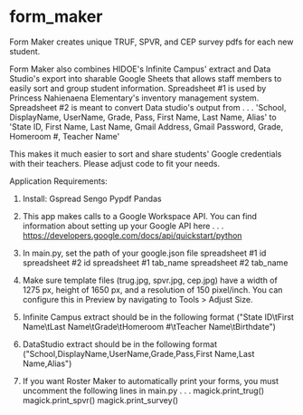 # form_maker
Form Maker creates unique TRUF, SPVR, and CEP survey pdfs for each new student.  

Form Maker also combines HIDOE's Infinite Campus' extract and Data Studio's export into sharable Google Sheets that allows staff members to easily sort and group student information.
Spreadsheet #1 is used by Princess Nahienaena Elementary's inventory management system.  
Spreadsheet #2 is meant to convert Data studio's output from . . .
'School, DisplayName, UserName, Grade, Pass, First Name, Last Name, Alias' 
to 
'State ID, First Name, Last Name, Gmail Address, Gmail Password, Grade, Homeroom #, Teacher Name'

This makes it much easier to sort and share students' Google credentials with their teachers. Please adjust code to fit your needs. 

Application Requirements:
1.  Install:
        Gspread
        Sengo
        Pypdf
        Pandas

2.  This app makes calls to a Google Workspace API. You can find information about setting up your Google API here . . .
    https://developers.google.com/docs/api/quickstart/python

3.  In main.py, set the path of your
        google.json file
        spreadsheet #1 id
        spreadsheet #2 id
        spreadsheet #1 tab_name
        spreadsheet #2 tab_name

4.  Make sure template files (trug.jpg, spvr.jpg, cep.jpg) have a width of 1275 px, height of 1650 px, and a resolution of 150 pixel/inch.
    You can configure this in Preview by navigating to Tools > Adjust Size.

5.  Infinite Campus extract should be in the following format ("State ID\tFirst Name\tLast Name\tGrade\tHomeroom #\tTeacher Name\tBirthdate")

6.  DataStudio extract should be in the following format ("School,DisplayName,UserName,Grade,Pass,First Name,Last Name,Alias")

7.  If you want Roster Maker to automatically print your forms, you must uncomment the following lines in main.py . . .
        magick.print_trug()
        magick.print_spvr()
        magick.print_survey()
